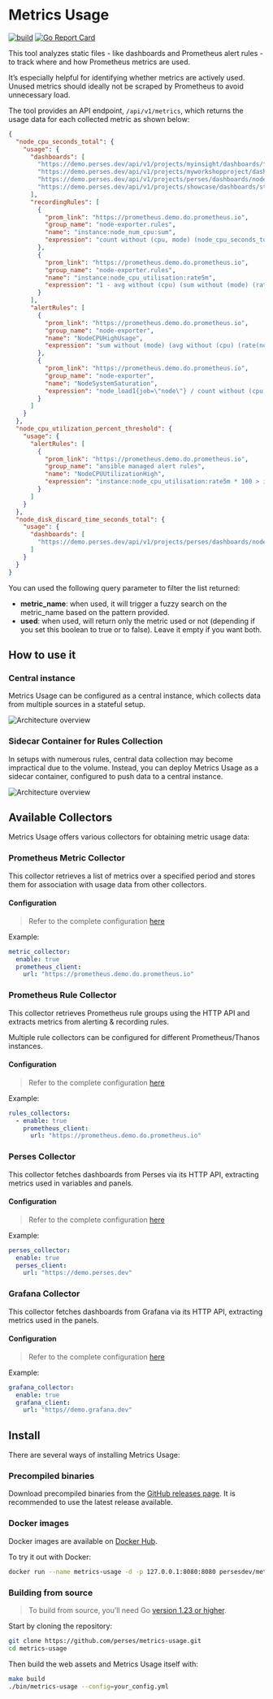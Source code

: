 Metrics Usage
============

[![build](https://github.com/perses/metrics-usage/workflows/ci/badge.svg)](https://github.com/perses/metrics-usage/actions?query=workflow%3Aci)
[![Go Report Card](https://goreportcard.com/badge/github.com/perses/metrics-usage)](https://goreportcard.com/report/github.com/perses/metrics-usage)

This tool analyzes static files - like dashboards and Prometheus alert rules - to track where and how Prometheus metrics are used.

It’s especially helpful for identifying whether metrics are actively used. Unused metrics should ideally not be scraped by Prometheus to avoid unnecessary load.

The tool provides an API endpoint, `/api/v1/metrics`, which returns the usage data for each collected metric as shown below:

```json
{
  "node_cpu_seconds_total": {
    "usage": {
      "dashboards": [
        "https://demo.perses.dev/api/v1/projects/myinsight/dashboards/first_demo",
        "https://demo.perses.dev/api/v1/projects/myworkshopproject/dashboards/myfirstdashboard",
        "https://demo.perses.dev/api/v1/projects/perses/dashboards/nodeexporterfull",
        "https://demo.perses.dev/api/v1/projects/showcase/dashboards/statchartpanel"
      ],
      "recordingRules": [
        {
          "prom_link": "https://prometheus.demo.do.prometheus.io",
          "group_name": "node-exporter.rules",
          "name": "instance:node_num_cpu:sum",
          "expression": "count without (cpu, mode) (node_cpu_seconds_total{job=\"node\",mode=\"idle\"})"
        },
        {
          "prom_link": "https://prometheus.demo.do.prometheus.io",
          "group_name": "node-exporter.rules",
          "name": "instance:node_cpu_utilisation:rate5m",
          "expression": "1 - avg without (cpu) (sum without (mode) (rate(node_cpu_seconds_total{job=\"node\",mode=~\"idle|iowait|steal\"}[5m])))"
        }
      ],
      "alertRules": [
        {
          "prom_link": "https://prometheus.demo.do.prometheus.io",
          "group_name": "node-exporter",
          "name": "NodeCPUHighUsage",
          "expression": "sum without (mode) (avg without (cpu) (rate(node_cpu_seconds_total{job=\"node\",mode!=\"idle\"}[2m]))) * 100 > 90"
        },
        {
          "prom_link": "https://prometheus.demo.do.prometheus.io",
          "group_name": "node-exporter",
          "name": "NodeSystemSaturation",
          "expression": "node_load1{job=\"node\"} / count without (cpu, mode) (node_cpu_seconds_total{job=\"node\",mode=\"idle\"}) > 2"
        }
      ]
    }
  },
  "node_cpu_utilization_percent_threshold": {
    "usage": {
      "alertRules": [
        {
          "prom_link": "https://prometheus.demo.do.prometheus.io",
          "group_name": "ansible managed alert rules",
          "name": "NodeCPUUtilizationHigh",
          "expression": "instance:node_cpu_utilisation:rate5m * 100 > ignoring (severity) node_cpu_utilization_percent_threshold{severity=\"critical\"}"
        }
      ]
    }
  },
  "node_disk_discard_time_seconds_total": {
    "usage": {
      "dashboards": [
        "https://demo.perses.dev/api/v1/projects/perses/dashboards/nodeexporterfull"
      ]
    }
  }
}
```

You can used the following query parameter to filter the list returned:

* **metric_name**: when used, it will trigger a fuzzy search on the metric_name based on the pattern provided.
* **used**: when used, will return only the metric used or not (depending if you set this boolean to true or to false). Leave it empty if you want both.

## How to use it

### Central instance

Metrics Usage can be configured as a central instance, which collects data from multiple sources in a stateful setup.

![Architecture overview](docs/architecture/central_architecture_usage.svg)

### Sidecar Container for Rules Collection

In setups with numerous rules, central data collection may become impractical due to the volume. Instead, you can deploy Metrics Usage as a sidecar container, configured to push data to a central instance.

![Architecture overview](docs/architecture/sidecar_rules_usage.svg)

## Available Collectors

Metrics Usage offers various collectors for obtaining metric usage data:

### Prometheus Metric Collector

This collector retrieves a list of metrics over a specified period and stores them for association with usage data from other collectors.

#### Configuration

> Refer to the complete configuration [here](./docs/configuration.md#metric_collector-config)

Example:

```yaml
metric_collector:
  enable: true
  prometheus_client:
    url: "https://prometheus.demo.do.prometheus.io"
```

### Prometheus Rule Collector

This collector retrieves Prometheus rule groups using the HTTP API and extracts metrics from alerting & recording rules.

Multiple rule collectors can be configured for different Prometheus/Thanos instances.

#### Configuration

> Refer to the complete configuration [here](./docs/configuration.md#rules_collector-config)

Example: 

```yaml
rules_collectors:
  - enable: true
    prometheus_client:
      url: "https://prometheus.demo.do.prometheus.io"
```

### Perses Collector

This collector fetches dashboards from Perses via its HTTP API, extracting metrics used in variables and panels.

#### Configuration

> Refer to the complete configuration [here](./docs/configuration.md#perses_collector-config)

Example:

```yaml
perses_collector:
  enable: true
  perses_client:
    url: "https://demo.perses.dev"
```

### Grafana Collector

This collector fetches dashboards from Grafana via its HTTP API, extracting metrics used in the panels.

#### Configuration

> Refer to the complete configuration [here](./docs/configuration.md#grafana_collector-config)

Example:

```yaml
grafana_collector:
  enable: true
  grafana_client:
    url: "https//demo.grafana.dev"
```

## Install

There are several ways of installing Metrics Usage:

### Precompiled binaries

Download precompiled binaries from the [GitHub releases page](https://github.com/perses/metrics-usage/releases). It is recommended to use the latest release available.

### Docker images

Docker images are available on [Docker Hub](https://hub.docker.com/r/persesdev/metrics-usage).

To try it out with Docker:

```bash
docker run --name metrics-usage -d -p 127.0.0.1:8080:8080 persesdev/metrics-usage
```

### Building from source

> To build from source, you’ll need Go [version 1.23 or higher](https://golang.org/doc/install).

Start by cloning the repository:

```bash
git clone https://github.com/perses/metrics-usage.git
cd metrics-usage
```

Then build the web assets and Metrics Usage itself with:

```bash
make build
./bin/metrics-usage --config=your_config.yml
```
